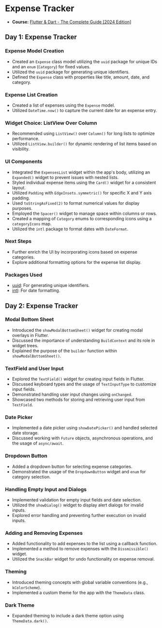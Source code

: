 # Expense Tracker
- **Course:** [Flutter & Dart - The Complete Guide [2024 Edition]](https://www.udemy.com/course/learn-flutter-dart-to-build-ios-android-apps/)

## Day 1: Expense Tracker

### Expense Model Creation
- Created an `Expense` class model utilizing the `uuid` package for unique IDs and an `enum` (`Category`) for fixed values.
- Utilized the `uuid` package for generating unique identifiers.
- Defined the `Expense` class with properties like title, amount, date, and category.

### Expense List Creation
- Created a list of expenses using the `Expense` model.
- Utilized `DateTime.now()` to capture the current date for an expense entry.

### Widget Choice: ListView Over Column
- Recommended using `ListView()` over `Column()` for long lists to optimize performance.
- Utilized `ListView.builder()` for dynamic rendering of list items based on visibility.

### UI Components
- Integrated the `ExpensesList` widget within the app's body, utilizing an `Expanded()` widget to prevent issues with nested lists.
- Styled individual expense items using the `Card()` widget for a consistent layout.
- Utilized `Padding` with `EdgeInsets.symmetric()` for specific X and Y axis padding.
- Used `toStringAsFixed(2)` to format numerical values for display purposes.
- Employed the `Spacer()` widget to manage space within columns or rows.
- Created a mapping of `Category` enums to corresponding icons using a `categoryIcons` map.
- Utilized the `intl` package to format dates with `DateFormat`.

### Next Steps
- Further enrich the UI by incorporating icons based on expense categories.
- Explore additional formatting options for the expense list display.

### Packages Used
- [uuid](https://pub.dev/packages/uuid): For generating unique identifiers.
- [intl](https://pub.dev/packages/intl): For date formatting.

## Day 2: Expense Tracker

### Modal Bottom Sheet
- Introduced the `showModalBottomSheet()` widget for creating modal overlays in Flutter.
- Discussed the importance of understanding `BuildContext` and its role in widget trees.
- Explained the purpose of the `builder` function within `showModalBottomSheet()`.

### TextField and User Input
- Explored the `TextField()` widget for creating input fields in Flutter.
- Discussed keyboard types and the usage of `TextInputType` to customize input fields.
- Demonstrated handling user input changes using `onChanged`.
- Showcased two methods for storing and retrieving user input from `TextField`.

### Date Picker
- Implemented a date picker using `showDatePicker()` and handled selected date storage.
- Discussed working with `Future` objects, asynchronous operations, and the usage of `async/await`.

### Dropdown Button
- Added a dropdown button for selecting expense categories.
- Demonstrated the usage of the `DropdownButton` widget and `enum` for category selection.

### Handling Empty Input and Dialogs
- Implemented validation for empty input fields and date selection.
- Utilized the `showDialog()` widget to display alert dialogs for invalid inputs.
- Explored error handling and preventing further execution on invalid inputs.

### Adding and Removing Expenses
- Added functionality to add expenses to the list using a callback function.
- Implemented a method to remove expenses with the `Dissmissible()` widget.
- Utilized the `SnackBar` widget for undo functionality on expense removal.

### Theming
- Introduced theming concepts with global variable conventions (e.g., `kColorScheme`).
- Implemented a custom theme for the app with the `ThemeData` class.

### Dark Theme
- Expanded theming to include a dark theme option using `ThemeData.dark()`.

